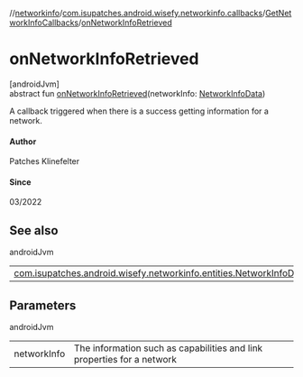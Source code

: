 //[networkinfo](../../../index.md)/[com.isupatches.android.wisefy.networkinfo.callbacks](../index.md)/[GetNetworkInfoCallbacks](index.md)/[onNetworkInfoRetrieved](on-network-info-retrieved.md)

# onNetworkInfoRetrieved

[androidJvm]\
abstract fun [onNetworkInfoRetrieved](on-network-info-retrieved.md)(networkInfo: [NetworkInfoData](../../com.isupatches.android.wisefy.networkinfo.entities/-network-info-data/index.md))

A callback triggered when there is a success getting information for a network.

#### Author

Patches Klinefelter

#### Since

03/2022

## See also

androidJvm

| | |
|---|---|
| [com.isupatches.android.wisefy.networkinfo.entities.NetworkInfoData](../../com.isupatches.android.wisefy.networkinfo.entities/-network-info-data/index.md) |  |

## Parameters

androidJvm

| | |
|---|---|
| networkInfo | The information such as capabilities and link properties for a network |
